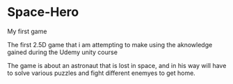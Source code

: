 # Space-Hero
My first game


The first 2.5D game that i am attempting to make using the aknowledge gained during the Udemy unity course

The game is about an astronaut that is lost in space, and in his way will have to solve various puzzles 
and fight different enemyes to get home.
